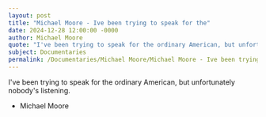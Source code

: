 ```yaml
---
layout: post
title: "Michael Moore - Ive been trying to speak for the"
date: 2024-12-28 12:00:00 -0000
author: Michael Moore
quote: "I've been trying to speak for the ordinary American, but unfortunately nobody's listening."
subject: Documentaries
permalink: /Documentaries/Michael Moore/Michael Moore - Ive been trying to speak for the
---
```


I've been trying to speak for the ordinary American, but unfortunately nobody's listening.

- Michael Moore
